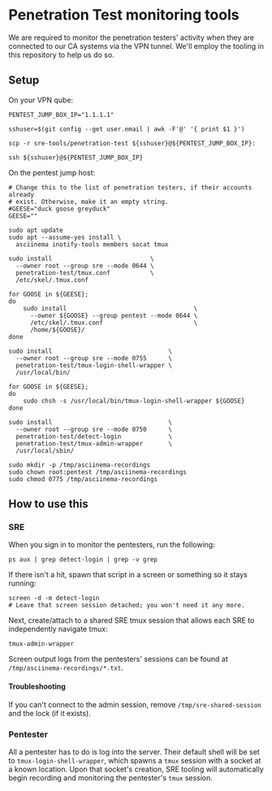# Penetration Test monitoring tools

We are required to monitor the penetration testers' activity when they are connected to our CA systems via the VPN tunnel. We'll employ the tooling in this repository to help us do so.

## Setup

On your VPN qube:

```
PENTEST_JUMP_BOX_IP="1.1.1.1"

sshuser=$(git config --get user.email | awk -F'@' '{ print $1 }')

scp -r sre-tools/penetration-test ${sshuser}@${PENTEST_JUMP_BOX_IP}:

ssh ${sshuser}@${PENTEST_JUMP_BOX_IP}
```

On the pentest jump host:

```
# Change this to the list of penetration testers, if their accounts already
# exist. Otherwise, make it an empty string.
#GEESE="duck goose greyduck"
GEESE=""

sudo apt update
sudo apt --assume-yes install \
  asciinema inotify-tools members socat tmux

sudo install                           \
  --owner root --group sre --mode 0644 \
  penetration-test/tmux.conf           \
  /etc/skel/.tmux.conf

for GOOSE in ${GEESE};
do
    sudo install                                   \
      --owner ${GOOSE} --group pentest --mode 0644 \
      /etc/skel/.tmux.conf                         \
      /home/${GOOSE}/
done

sudo install                                \
  --owner root --group sre --mode 0755      \
  penetration-test/tmux-login-shell-wrapper \
  /usr/local/bin/

for GOOSE in ${GEESE};
do
    sudo chsh -s /usr/local/bin/tmux-login-shell-wrapper ${GOOSE}
done

sudo install                                \
  --owner root --group sre --mode 0750      \
  penetration-test/detect-login             \
  penetration-test/tmux-admin-wrapper       \
  /usr/local/sbin/

sudo mkdir -p /tmp/asciinema-recordings
sudo chown root:pentest /tmp/asciinema-recordings
sudo chmod 0775 /tmp/asciinema-recordings
```

## How to use this

### SRE
When you sign in to monitor the pentesters, run the following:

```
ps aux | grep detect-login | grep -v grep
```

If there isn't a hit, spawn that script in a screen or something so it stays running:
```
screen -d -m detect-login
# Leave that screen session detached; you won't need it any more.
```

Next, create/attach to a shared SRE tmux session that allows each SRE to independently navigate tmux:
```
tmux-admin-wrapper
```

Screen output logs from the pentesters' sessions can be found at `/tmp/asciinema-recordings/*.txt`.

#### Troubleshooting

If you can't connect to the admin session, remove `/tmp/sre-shared-session` and the lock (if it exists).

### Pentester
All a pentester has to do is log into the server. Their default shell will be set to `tmux-login-shell-wrapper`, which spawns a `tmux` session with a socket at a known location. Upon that socket's creation, SRE tooling will automatically begin recording and monitoring the pentester's `tmux` session.
